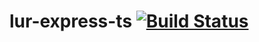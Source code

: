 # lur-express-ts [![Build Status](https://api.travis-ci.org/Wolox/lur-express-ts.png)](https://travis-ci.org/Wolox/lur-express-ts)
